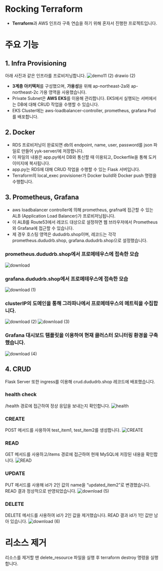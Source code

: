 # Rocking Terraform
- **Terraform**과 AWS 인프라 구축 연습을 하기 위해 혼자서 진행한 프로젝트입니다.

# 주요 기능
## 1. Infra Provisioning
아래 사진과 같은 인프라를 프로비저닝합니다.
![demo11 (2) drawio (2)](https://github.com/user-attachments/assets/a9dc4660-44f6-4b7a-8ce7-3ed446acbf39)
- **3계층 아키텍처**를 구성했으며, **가용성**을 위해 ap-northeast-2a와 ap-northeast-2c 가용 영역을 사용했습니다.
- Private Subnet은 **AWS EKS**를 이용해 관리합니다. EKS에서 실행되는 서버에서는 DB에 대해 CRUD 작업을 수행할 수 있습니다.
- EKS Cluster에는 aws-loadbalancer-controller, prometheus, grafana Pod를 배포합니다.

## 2. Docker
- RDS 프로비저닝이 완료되면 db의 endpoint, name, user, password를 json 파일로 만들어 yyk-server/에 저장합니다.
- 이 파일의 내용은 app.py에서 DB와 통신할 때 이용되고, Dockerfile을 통해 도커 이미지에 복사됩니다.
- app.py는 RDS에 대해 CRUD 작업을 수행할 수 있는 Flask 서버입니다.
- Terraform의 local_exec provisioner가 Docker build와 Docker push 명령을 수행합니다.

## 3. Prometheus, Grafana
- aws loadbalancer controller에 의해 prometheus, grafna에 접근할 수 있는 ALB (Application Load Balancer)가 프로비저닝됩니다.
- 이 ALB를 Route53에서 레코드 대상으로 설정하면 웹 브라우저에서 Prometheus와 Grafana에 접근할 수 있습니다.
- 제 경우 호스팅 영역은 dududrb.shop이며, 레코드는 각각 prometheus.dududrb.shop, grafana.dududrb.shop으로 설정했습니다.

### prometheus.dududrb.shop에서 프로메테우스에 접속한 모습
![download](https://github.com/user-attachments/assets/c27a7764-f65c-490c-9eda-641bb6818a00)

### grafana.dududrb.shop에서 프로메테우스에 접속한 모습
![download (1)](https://github.com/user-attachments/assets/e65902fb-26e8-46a8-aab5-5915dac490c8)

### clusterIP의 도메인을 통해 그라파나에서 프로메테우스의 메트릭을 수집합니다.
![download (2)](https://github.com/user-attachments/assets/644d5f29-894e-4b6f-9cd2-f215b136ae39)
![download (3)](https://github.com/user-attachments/assets/eb2d6ef2-d9a8-46f4-953c-1dd22343b568)

### Grafana 대시보드 템플릿을 이용하여 현재 클러스터 모니터링 환경을 구축했습니다.
![download (4)](https://github.com/user-attachments/assets/af55737c-a216-47c3-ad63-da5da1701f46)

## 4. CRUD
Flask Server 또한 ingress를 이용해 crud.dududrb.shop 레코드에 배포했습니다.

### health check
/health 경로에 접근하여 정상 응답을 보내는지 확인합니다.
![health](https://github.com/user-attachments/assets/bf558bbb-1765-40e4-b893-a0b9ae12cb01)

### CREATE
POST 메서드를 사용하여 test_item1, test_item2를 생성합니다.
![CREATE](https://github.com/user-attachments/assets/a152092d-7fce-48ea-b1de-0f22d2cefb8f)

### READ
GET 메서드를 사용하고/items 경로에 접근하여 현재 MySQL에 저장된 내용을 확인합니다.
![READ](https://github.com/user-attachments/assets/dfde6db3-b8da-43a4-b6a6-e521196bcad8)

### UPDATE
PUT 메서드를 사용해 id가 2인 값의 name을 “updated_item2”로 변경했습니다.
READ 결과 정상적으로 반영되었습니다.
![download (5)](https://github.com/user-attachments/assets/68c5575d-bd56-4172-88e2-e01f7f2ff201)

### DELETE 
DELETE 메서드를 사용하여 id가 2인 값을 제거했습니다.
READ 결과 id가 1인 값만 남아 있습니다.
![download (6)](https://github.com/user-attachments/assets/546a0701-f8a8-4137-b08d-44c9853cc9bc)

# 리소스 제거
리소스를 제거할 땐 delete_resource 파일을 실행 후 terraform destroy 명령을 실행합니다.
